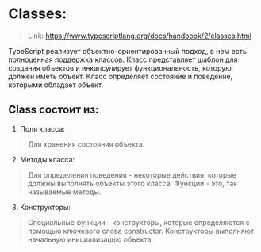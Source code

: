 # Classes:
> Link: https://www.typescriptlang.org/docs/handbook/2/classes.html

TypeScript реализует объектно-ориентированный подход, в нем есть полноценная поддержка классов. Класс представляет шаблон для создания объектов и инкапсулирует функциональность, которую должен иметь объект. Класс определяет состояние и поведение, которыми обладает объект.

## Class состоит из:
1. Поля класса:
> Для хранения состояния объекта.
2. Методы класса:
> Для определения поведения - некоторые действия, которые должны выполнять объекты этого класса. Функции - это, так называемые методы.
3. Конструкторы:
> Специальные функции - конструкторы, которые определяются с помощью ключевого слова constructor. Конструкторы выполняют начальную инициализацию объекта.

